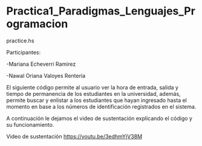 # Practica1_Paradigmas_Lenguajes_Programacion

practice.hs

Participantes:

-Mariana Echeverri Ramirez 

-Nawal Oriana Valoyes Renteria

El siguiente código permite al usuario ver la hora de entrada, salida y tiempo de permanencia de los estudiantes en la universidad, además, permite buscar y enlistar a los estudiantes que hayan ingresado hasta el momento en base a los números de identificación registrados en el sistema. 

A continuación le dejamos el video de sustentación explicando el código y su funcionamiento.

Video de sustentación
https://youtu.be/3edhmYjV38M
